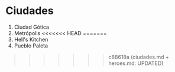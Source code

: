 # Ciudades

1. Ciudad Gótica
2. Metrópolis
<<<<<<< HEAD
=======
3. Hell's Kitchen
4. Pueblo Paleta
>>>>>>> c88618a (ciudades.md + heroes.md: UPDATED)
